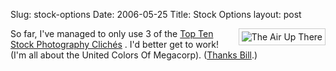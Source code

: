 Slug: stock-options
Date: 2006-05-25
Title: Stock Options
layout: post

<img alt="The Air Up There" class="at-xid-6a010534988cd3970b0120a5b366cf970c" id="image2330" src="https://steveivy.typepad.com/.a/6a010534988cd3970b0120a5b366cf970c-pi" style="float:right; margin:0 0 4px 8px; padding: 4px; border: 1px solid #ccc;" />

So far, I&#39;ve managed to only use 3 of the [Top Ten Stock Photography Clich&eacute;s](http://www.fortymedia.com/blog/resources/20/top-ten-stock-photography-cliches) . I&#39;d better get to work! (I&#39;m all about the United Colors Of Megacorp). ([Thanks Bill](http://www.foundontheweb.org/archives/2006/05/taking-stock).)
